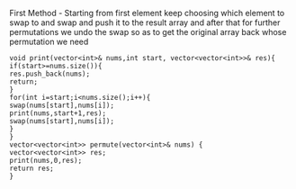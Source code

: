 First Method -
Starting from first element keep choosing which element to swap to and swap and push it to the result array and after that for further permutations we undo the swap so as to get the original array back whose permutation we need
​
```
void print(vector<int>& nums,int start, vector<vector<int>>& res){
if(start>=nums.size()){
res.push_back(nums);
return;
}
for(int i=start;i<nums.size();i++){
swap(nums[start],nums[i]);
print(nums,start+1,res);
swap(nums[start],nums[i]);
}
}
vector<vector<int>> permute(vector<int>& nums) {
vector<vector<int>> res;
print(nums,0,res);
return res;
}
```